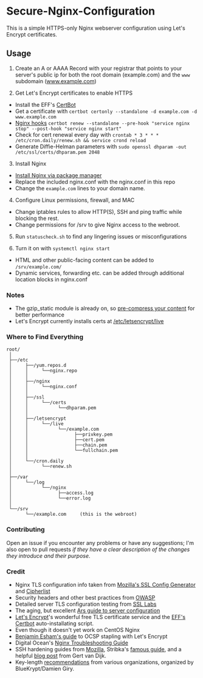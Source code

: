 # Secure-Nginx-Configuration
This is a simple HTTPS-only Nginx webserver configuration using Let's Encrypt certificates.

## Usage

1. Create an A or AAAA Record with your registrar that points to your server's public ip for both the root domain (example.com) and the `www` subdomain (www.example.com)

2. Get Let's Encrypt certificates to enable HTTPS
 * Install the EFF's [CertBot](https://certbot.eff.org/)
 * Get a certificate with `certbot certonly --standalone -d example.com -d www.example.com`
 * [Nginx hooks](https://certbot.eff.org/docs/using.html#renewing-certificates) `certbot renew --standalone --pre-hook "service nginx stop" --post-hook "service nginx start"`
 * Check for cert renewal every day with `crontab * 3 * * * /etc/cron.daily/renew.sh && service crond reload`
 * Generate Diffie-Helman parameters with `sudo openssl dhparam -out /etc/ssl/certs/dhparam.pem 2048`

3. Install Nginx
 * [Install Nginx via package manager](https://www.nginx.com/resources/admin-guide/installing-nginx-open-source/#prebuilt)
 * Replace the included nginx.conf with the nginx.conf in this repo
 * Change the `example.com` lines to your domain name.

4. Configure Linux permissions, firewall, and MAC
 * Change iptables rules to allow HTTP(S), SSH and ping traffic while blocking the rest.
 * Change permissions for /srv to give Nginx access to the webroot.

5. Run `statuscheck.sh` to find any lingering issues or misconfigurations

6. Turn it on with `systemctl nginx start`
 * HTML and other public-facing content can be added to `/srv/example.com/`
 * Dynamic services, forwarding etc. can be added through additional location blocks in nginx.conf


### Notes
 * The gzip_static module is already on, so [pre-compress your content](http://www.cambus.net/serving-precompressed-content-with-nginx-and-zopfli/) for better performance
 * Let's Encrypt currently installs certs at [/etc/letsencrypt/live](https://letsencrypt.readthedocs.io/en/latest/using.html#where-certs)

### Where to Find Everything
```
root/
 │
 ├──/etc
 │     ├──/yum.repos.d
 │     │     └──nginx.repo
 │     │
 │     ├──/nginx
 │     │     └──nginx.conf
 │     │
 │     ├──/ssl
 │     │     └──/certs
 │     │           └──dhparam.pem
 │     │
 │     ├──/letsencrypt
 │     │     └──/live
 │     │           └──/example.com
 │     │                 ├──privkey.pem
 │     │                 ├──cert.pem
 │     │                 ├──chain.pem
 │     │                 └──fullchain.pem
 │     │
 │     └──/cron.daily
 │           └──renew.sh
 │
 ├──/var
 │     └──/log
 │           └──/nginx
 │                 ├──access.log
 │                 └──error.log
 │
 └──/srv
       └──/example.com     (this is the webroot)
 ```

### Contributing
Open an issue if you encounter any problems or have any suggestions; I'm also open to pull requests *if they have a clear description of the changes they introduce and their purpose*.

### Credit
* Nginx TLS configuration info taken from [Mozilla's SSL Config Generator](https://mozilla.github.io/server-side-tls/ssl-config-generator/) and [Cipherlist](https://cipherli.st/)
* Security headers and other best practices from [OWASP](https://www.owasp.org/)
* Detailed server TLS configuration testing from [SSL Labs](https://www.ssllabs.com/ssltest/)
* The aging, but excellent [Ars guide to server configuration](http://arstechnica.com/gadgets/2012/11/how-to-set-up-a-safe-and-secure-web-server/)
* [Let's Encrypt](https://letsencrypt.org/)'s wonderful free TLS certificate service and the [EFF's Certbot](https://certbot.eff.org/) auto-installating script.
 * Even though it doesn't yet work on CentOS Nginx
* [Benjamin Esham's guide](https://esham.io/2016/01/ocsp-stapling) to OCSP stapling with Let's Encrypt
* Digital Ocean's [Nginx Troubleshooting Guide](https://www.digitalocean.com/community/tutorials/how-to-troubleshoot-common-site-issues-on-a-linux-server)
* SSH hardening guides from [Mozilla](https://wiki.mozilla.org/Security/Guidelines/OpenSSH), Stribka's [famous guide](https://stribika.github.io/2015/01/04/secure-secure-shell.html), and a helpful [blog post](https://blog.g3rt.nl/upgrade-your-ssh-keys.html) from Gert van Dijk.
* Key-length [recommendations]((https://www.keylength.com/en/compare/)) from various organizations, organized by BlueKrypt/Damien Giry.
